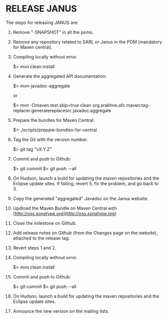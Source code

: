 
RELEASE JANUS
=============

The steps for releasing JANUS are:

1) Remove "-SNAPSHOT" in all the poms.

2) Remove any repository related to SARL or Janus in the POM (mandatory for Maven central).

3) Compiling locally without error.

    $> mvn clean install

4) Generate the aggregated API documentation:

    $> mvn-javadoc-aggregate

   or

    $> mvn -Dmaven.test.skip=true clean org.arakhne.afc.maven:tag-replacer:generatereplacesrc javadoc:aggregate

5) Prepare the bundles for Maven Central:

    $> ./scripts/prepare-bundles-for-central

6) Tag the Git with the version number.

    $> git tag "vX.Y.Z"

7) Commit and push to Github:

    $> git commit
    $> git push --all

8) On Hudson, launch a build for updating the maven repositories and the Eclipse update sites.
   If failing, revert 5, fix the problem, and go back to 3.

9) Copy the generated "aggregated" Javadoc on the Janus website.

10) Updload the Maven Bundle on Maven Central with [http://oss.sonatype.org](http://oss.sonatype.org)

11) Close the milestone on Github.

12) Add release notes on Github (from the Changes page on the website), attached to the release tag.

13) Revert steps 1 and 2.

14) Compiling locally without error.

    $> mvn clean install

15) Commit and push to Github:

    $> git commit
    $> git push --all

16) On Hudson, launch a build for updating the maven repositories and the Eclipse update sites.

17) Announce the new version on the mailing lists.

